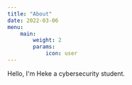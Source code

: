 ```yaml
---
title: "About"
date: 2022-03-06
menu:
    main:
        weight: 2
        params: 
            icon: user
---
```

Hello, I'm Heke a cybersecurity student.
